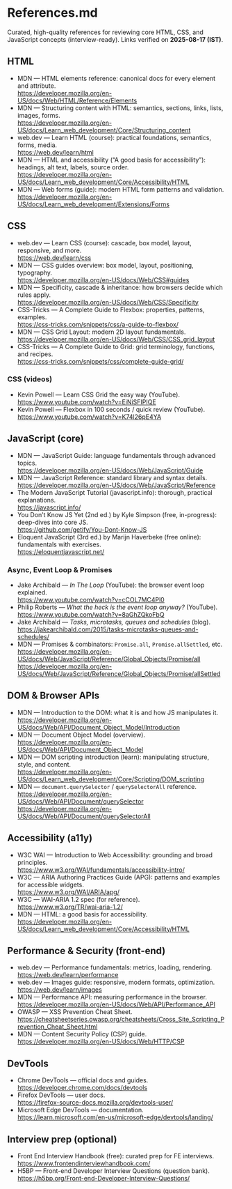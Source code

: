 # References.md

Curated, high-quality references for reviewing core HTML, CSS, and JavaScript concepts (interview-ready). Links verified on **2025-08-17 (IST)**.

## HTML
- MDN — HTML elements reference: canonical docs for every element and attribute.  
  https://developer.mozilla.org/en-US/docs/Web/HTML/Reference/Elements
- MDN — Structuring content with HTML: semantics, sections, links, lists, images, forms.  
  https://developer.mozilla.org/en-US/docs/Learn_web_development/Core/Structuring_content
- web.dev — Learn HTML (course): practical foundations, semantics, forms, media.  
  https://web.dev/learn/html
- MDN — HTML and accessibility (“A good basis for accessibility”): headings, alt text, labels, source order.  
  https://developer.mozilla.org/en-US/docs/Learn_web_development/Core/Accessibility/HTML
- MDN — Web forms (guide): modern HTML form patterns and validation.  
  https://developer.mozilla.org/en-US/docs/Learn_web_development/Extensions/Forms

## CSS
- web.dev — Learn CSS (course): cascade, box model, layout, responsive, and more.  
  https://web.dev/learn/css
- MDN — CSS guides overview: box model, layout, positioning, typography.  
  https://developer.mozilla.org/en-US/docs/Web/CSS#guides
- MDN — Specificity, cascade & inheritance: how browsers decide which rules apply.  
  https://developer.mozilla.org/en-US/docs/Web/CSS/Specificity
- CSS-Tricks — A Complete Guide to Flexbox: properties, patterns, examples.  
  https://css-tricks.com/snippets/css/a-guide-to-flexbox/
- MDN — CSS Grid Layout: modern 2D layout fundamentals.  
  https://developer.mozilla.org/en-US/docs/Web/CSS/CSS_grid_layout
- CSS-Tricks — A Complete Guide to Grid: grid terminology, functions, and recipes.  
  https://css-tricks.com/snippets/css/complete-guide-grid/

### CSS (videos)
- Kevin Powell — Learn CSS Grid the easy way (YouTube).  
  https://www.youtube.com/watch?v=EiNiSFIPIQE
- Kevin Powell — Flexbox in 100 seconds / quick review (YouTube).  
  https://www.youtube.com/watch?v=K74l26pE4YA

## JavaScript (core)
- MDN — JavaScript Guide: language fundamentals through advanced topics.  
  https://developer.mozilla.org/en-US/docs/Web/JavaScript/Guide
- MDN — JavaScript Reference: standard library and syntax details.  
  https://developer.mozilla.org/en-US/docs/Web/JavaScript/Reference
- The Modern JavaScript Tutorial (javascript.info): thorough, practical explanations.  
  https://javascript.info/
- You Don’t Know JS Yet (2nd ed.) by Kyle Simpson (free, in-progress): deep-dives into core JS.  
  https://github.com/getify/You-Dont-Know-JS
- Eloquent JavaScript (3rd ed.) by Marijn Haverbeke (free online): fundamentals with exercises.  
  https://eloquentjavascript.net/

### Async, Event Loop & Promises
- Jake Archibald — *In The Loop* (YouTube): the browser event loop explained.  
  https://www.youtube.com/watch?v=cCOL7MC4Pl0
- Philip Roberts — *What the heck is the event loop anyway?* (YouTube).  
  https://www.youtube.com/watch?v=8aGhZQkoFbQ
- Jake Archibald — *Tasks, microtasks, queues and schedules* (blog).  
  https://jakearchibald.com/2015/tasks-microtasks-queues-and-schedules/
- MDN — Promises & combinators: `Promise.all`, `Promise.allSettled`, etc.  
  https://developer.mozilla.org/en-US/docs/Web/JavaScript/Reference/Global_Objects/Promise/all  
  https://developer.mozilla.org/en-US/docs/Web/JavaScript/Reference/Global_Objects/Promise/allSettled

## DOM & Browser APIs
- MDN — Introduction to the DOM: what it is and how JS manipulates it.  
  https://developer.mozilla.org/en-US/docs/Web/API/Document_Object_Model/Introduction
- MDN — Document Object Model (overview).  
  https://developer.mozilla.org/en-US/docs/Web/API/Document_Object_Model
- MDN — DOM scripting introduction (learn): manipulating structure, style, and content.  
  https://developer.mozilla.org/en-US/docs/Learn_web_development/Core/Scripting/DOM_scripting
- MDN — `document.querySelector` / `querySelectorAll` reference.  
  https://developer.mozilla.org/en-US/docs/Web/API/Document/querySelector  
  https://developer.mozilla.org/en-US/docs/Web/API/Document/querySelectorAll

## Accessibility (a11y)
- W3C WAI — Introduction to Web Accessibility: grounding and broad principles.  
  https://www.w3.org/WAI/fundamentals/accessibility-intro/
- W3C — ARIA Authoring Practices Guide (APG): patterns and examples for accessible widgets.  
  https://www.w3.org/WAI/ARIA/apg/
- W3C — WAI-ARIA 1.2 spec (for reference).  
  https://www.w3.org/TR/wai-aria-1.2/
- MDN — HTML: a good basis for accessibility.  
  https://developer.mozilla.org/en-US/docs/Learn_web_development/Core/Accessibility/HTML

## Performance & Security (front-end)
- web.dev — Performance fundamentals: metrics, loading, rendering.  
  https://web.dev/learn/performance
- web.dev — Images guide: responsive, modern formats, optimization.  
  https://web.dev/learn/images
- MDN — Performance API: measuring performance in the browser.  
  https://developer.mozilla.org/en-US/docs/Web/API/Performance_API
- OWASP — XSS Prevention Cheat Sheet.  
  https://cheatsheetseries.owasp.org/cheatsheets/Cross_Site_Scripting_Prevention_Cheat_Sheet.html
- MDN — Content Security Policy (CSP) guide.  
  https://developer.mozilla.org/en-US/docs/Web/HTTP/CSP

## DevTools
- Chrome DevTools — official docs and guides.  
  https://developer.chrome.com/docs/devtools
- Firefox DevTools — user docs.  
  https://firefox-source-docs.mozilla.org/devtools-user/
- Microsoft Edge DevTools — documentation.  
  https://learn.microsoft.com/en-us/microsoft-edge/devtools/landing/

## Interview prep (optional)
- Front End Interview Handbook (free): curated prep for FE interviews.  
  https://www.frontendinterviewhandbook.com/
- H5BP — Front-end Developer Interview Questions (question bank).  
  https://h5bp.org/Front-end-Developer-Interview-Questions/
